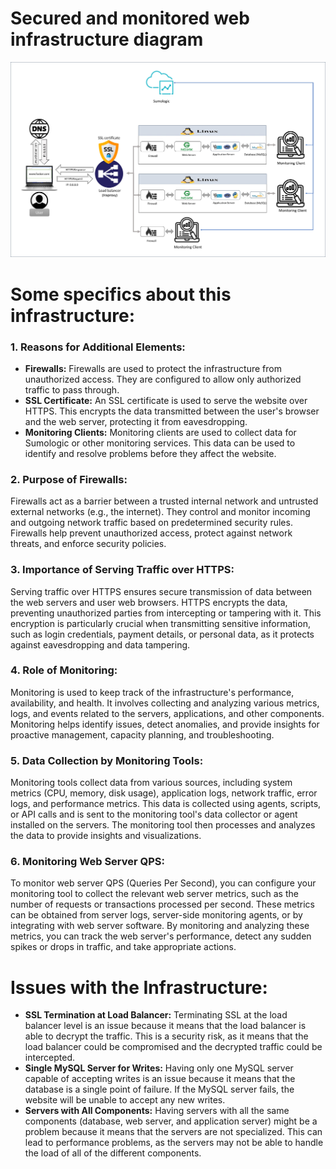 # Secured and monitored web infrastructure diagram


![ 2-secured_and_monitored_web_infrastructure]( https://github.com/SaidLamghari/alx-system_engineering-devops/blob/master/0x09-web_infrastructure_design/2-secured_and_monitored_web_infrastructure.jpg)

# **Some specifics about this infrastructure:**

### 1. Reasons for Additional Elements:
* **Firewalls:** Firewalls are used to protect the infrastructure from unauthorized access. They are configured to allow only authorized traffic to pass through.
* **SSL Certificate:** An SSL certificate is used to serve the website over HTTPS. This encrypts the data transmitted between the user's browser and the web server, protecting it from eavesdropping.
* **Monitoring Clients:** Monitoring clients are used to collect data for Sumologic or other monitoring services. This data can be used to identify and resolve problems before they affect the website.

### 2. Purpose of Firewalls:
   Firewalls act as a barrier between a trusted internal network and untrusted external networks (e.g., the internet). They control and monitor incoming and outgoing network traffic based on predetermined security rules. Firewalls help prevent unauthorized access, protect against network threats, and enforce security policies.

### 3. Importance of Serving Traffic over HTTPS:
   Serving traffic over HTTPS ensures secure transmission of data between the web servers and user web browsers. HTTPS encrypts the data, preventing unauthorized parties from intercepting or tampering with it. This encryption is particularly crucial when transmitting sensitive information, such as login credentials, payment details, or personal data, as it protects against eavesdropping and data tampering.

### 4. Role of Monitoring:
   Monitoring is used to keep track of the infrastructure's performance, availability, and health. It involves collecting and analyzing various metrics, logs, and events related to the servers, applications, and other components. Monitoring helps identify issues, detect anomalies, and provide insights for proactive management, capacity planning, and troubleshooting.

### 5. Data Collection by Monitoring Tools:
   Monitoring tools collect data from various sources, including system metrics (CPU, memory, disk usage), application logs, network traffic, error logs, and performance metrics. This data is collected using agents, scripts, or API calls and is sent to the monitoring tool's data collector or agent installed on the servers. The monitoring tool then processes and analyzes the data to provide insights and visualizations.

### 6. Monitoring Web Server QPS:
   To monitor web server QPS (Queries Per Second), you can configure your monitoring tool to collect the relevant web server metrics, such as the number of requests or transactions processed per second. These metrics can be obtained from server logs, server-side monitoring agents, or by integrating with web server software. By monitoring and analyzing these metrics, you can track the web server's performance, detect any sudden spikes or drops in traffic, and take appropriate actions.

# **Issues with the Infrastructure:**
* **SSL Termination at Load Balancer:** Terminating SSL at the load balancer level is an issue because it means that the load balancer is able to decrypt the traffic. This is a security risk, as it means that the load balancer could be compromised and the decrypted traffic could be intercepted.
* **Single MySQL Server for Writes:** Having only one MySQL server capable of accepting writes is an issue because it means that the database is a single point of failure. If the MySQL server fails, the website will be unable to accept any new writes.
* **Servers with All Components:** Having servers with all the same components (database, web server, and application server) might be a problem because it means that the servers are not specialized. This can lead to performance problems, as the servers may not be able to handle the load of all of the different components.

